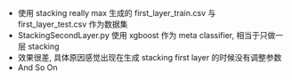 - 使用 stacking really max 生成的 first_layer_train.csv 与 first_layer_test.csv 作为数据集
- StackingSecondLayer.py 使用 xgboost 作为 meta classifier, 相当于只做一层 stacking
- 效果很差, 具体原因感觉出现在生成 stacking first layer 的时候没有调整参数
- And So On